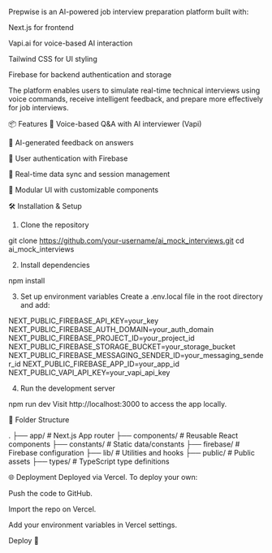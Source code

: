 Prepwise is an AI-powered job interview preparation platform built with:

Next.js for frontend

Vapi.ai for voice-based AI interaction

Tailwind CSS for UI styling

Firebase for backend authentication and storage

The platform enables users to simulate real-time technical interviews using voice commands, receive intelligent feedback, and prepare more effectively for job interviews.

📦 Features
🎤 Voice-based Q&A with AI interviewer (Vapi)

🧠 AI-generated feedback on answers

👤 User authentication with Firebase

💾 Real-time data sync and session management

🧩 Modular UI with customizable components

🛠️ Installation & Setup
1. Clone the repository

git clone https://github.com/your-username/ai_mock_interviews.git
cd ai_mock_interviews

2. Install dependencies

npm install

3. Set up environment variables
Create a .env.local file in the root directory and add:

NEXT_PUBLIC_FIREBASE_API_KEY=your_key
NEXT_PUBLIC_FIREBASE_AUTH_DOMAIN=your_auth_domain
NEXT_PUBLIC_FIREBASE_PROJECT_ID=your_project_id
NEXT_PUBLIC_FIREBASE_STORAGE_BUCKET=your_storage_bucket
NEXT_PUBLIC_FIREBASE_MESSAGING_SENDER_ID=your_messaging_sender_id
NEXT_PUBLIC_FIREBASE_APP_ID=your_app_id
NEXT_PUBLIC_VAPI_API_KEY=your_vapi_api_key

4. Run the development server

npm run dev
Visit http://localhost:3000 to access the app locally.

📁 Folder Structure

.
├── app/                    # Next.js App router
├── components/             # Reusable React components
├── constants/              # Static data/constants
├── firebase/               # Firebase configuration
├── lib/                    # Utilities and hooks
├── public/                 # Public assets
├── types/                  # TypeScript type definitions

🌐 Deployment
Deployed via Vercel. To deploy your own:

Push the code to GitHub.

Import the repo on Vercel.

Add your environment variables in Vercel settings.

Deploy 🚀


